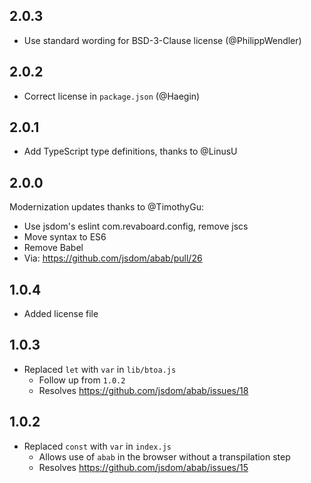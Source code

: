 ## 2.0.3

-   Use standard wording for BSD-3-Clause license (@PhilippWendler)

## 2.0.2

-   Correct license in `package.json` (@Haegin)

## 2.0.1

-   Add TypeScript type definitions, thanks to @LinusU

## 2.0.0

Modernization updates thanks to @TimothyGu:

-   Use jsdom's eslint com.revaboard.config, remove jscs
-   Move syntax to ES6
-   Remove Babel
-   Via: https://github.com/jsdom/abab/pull/26

## 1.0.4

-   Added license file

## 1.0.3

-   Replaced `let` with `var` in `lib/btoa.js`
    -   Follow up from `1.0.2`
    -   Resolves https://github.com/jsdom/abab/issues/18

## 1.0.2

-   Replaced `const` with `var` in `index.js`
    -   Allows use of `abab` in the browser without a transpilation step
    -   Resolves https://github.com/jsdom/abab/issues/15
